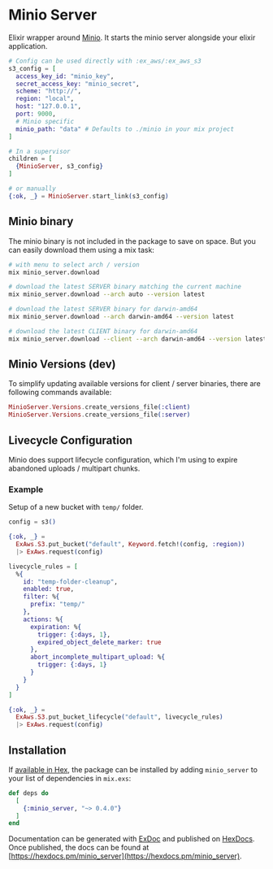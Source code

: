# Minio Server

Elixir wrapper around [Minio](https://min.io/). It starts the minio server alongside
your elixir application.

```elixir
# Config can be used directly with :ex_aws/:ex_aws_s3
s3_config = [
  access_key_id: "minio_key",
  secret_access_key: "minio_secret",
  scheme: "http://",
  region: "local",
  host: "127.0.0.1",
  port: 9000,
  # Minio specific
  minio_path: "data" # Defaults to ./minio in your mix project
]

# In a supervisor
children = [
  {MinioServer, s3_config}
]

# or manually
{:ok, _} = MinioServer.start_link(s3_config)
```

## Minio binary

The minio binary is not included in the package to save on space. But you can
easily download them using a mix task:

```sh
# with menu to select arch / version
mix minio_server.download

# download the latest SERVER binary matching the current machine
mix minio_server.download --arch auto --version latest

# download the latest SERVER binary for darwin-amd64
mix minio_server.download --arch darwin-amd64 --version latest

# download the latest CLIENT binary for darwin-amd64
mix minio_server.download --client --arch darwin-amd64 --version latest
```

## Minio Versions (dev)

To simplify updating available versions for client / server binaries, there are following commands available:

```elixir
MinioServer.Versions.create_versions_file(:client)
MinioServer.Versions.create_versions_file(:server)
```

## Livecycle Configuration

Minio does support lifecycle configuration, which I'm using to expire abandoned
uploads / multipart chunks.

### Example

Setup of a new bucket with `temp/` folder.

```elixir
config = s3()

{:ok, _} =
  ExAws.S3.put_bucket("default", Keyword.fetch!(config, :region))
  |> ExAws.request(config)

livecycle_rules = [
  %{
    id: "temp-folder-cleanup",
    enabled: true,
    filter: %{
      prefix: "temp/"
    },
    actions: %{
      expiration: %{
        trigger: {:days, 1},
        expired_object_delete_marker: true
      },
      abort_incomplete_multipart_upload: %{
        trigger: {:days, 1}
      }
    }
  }
]

{:ok, _} =
  ExAws.S3.put_bucket_lifecycle("default", livecycle_rules)
  |> ExAws.request(config)
```

## Installation

If [available in Hex](https://hex.pm/docs/publish), the package can be installed
by adding `minio_server` to your list of dependencies in `mix.exs`:

```elixir
def deps do
  [
    {:minio_server, "~> 0.4.0"}
  ]
end
```

Documentation can be generated with [ExDoc](https://github.com/elixir-lang/ex_doc)
and published on [HexDocs](https://hexdocs.pm). Once published, the docs can
be found at [https://hexdocs.pm/minio_server](https://hexdocs.pm/minio_server).
